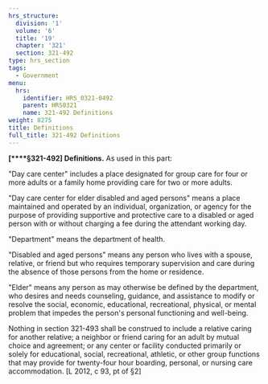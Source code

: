 ```yaml
---
hrs_structure:
  division: '1'
  volume: '6'
  title: '19'
  chapter: '321'
  section: 321-492
type: hrs_section
tags:
  - Government
menu:
  hrs:
    identifier: HRS_0321-0492
    parent: HRS0321
    name: 321-492 Definitions
weight: 8275
title: Definitions
full_title: 321-492 Definitions
---
```

**[****§321-492] Definitions.** As used in this part:

"Day care center" includes a place designated for group care for four or more adults or a family home providing care for two or more adults.

"Day care center for elder disabled and aged persons" means a place maintained and operated by an individual, organization, or agency for the purpose of providing supportive and protective care to a disabled or aged person with or without charging a fee during the attendant working day.

"Department" means the department of health.

"Disabled and aged persons" means any person who lives with a spouse, relative, or friend but who requires temporary supervision and care during the absence of those persons from the home or residence.

"Elder" means any person as may otherwise be defined by the department, who desires and needs counseling, guidance, and assistance to modify or resolve the social, economic, educational, recreational, physical, or mental problem that impedes the person's personal functioning and well-being.

Nothing in section 321-493 shall be construed to include a relative caring for another relative; a neighbor or friend caring for an adult by mutual choice and agreement; or any center or facility conducted primarily or solely for educational, social, recreational, athletic, or other group functions that may provide for twenty-four hour boarding, personal, or nursing care accommodation. [L 2012, c 93, pt of §2]